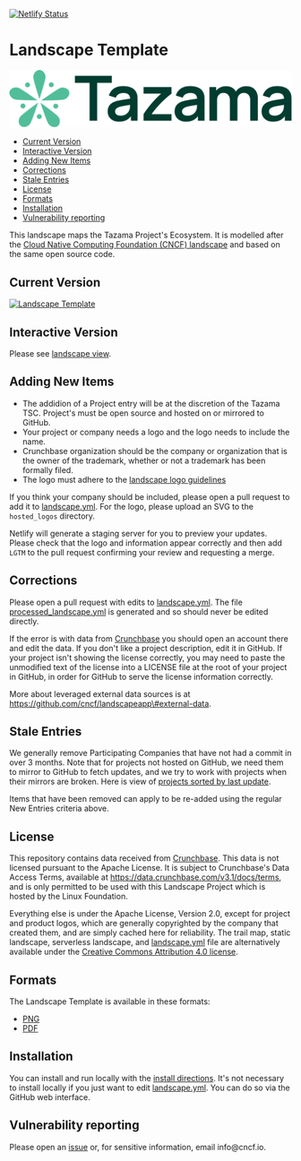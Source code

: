 [![Netlify Status]][2]

<!-- Change to the name of your landscape -->
# Landscape Template

![Landscape Template Logo]

-   [Current Version]
-   [Interactive Version]
-   [Adding New Items]
-   [Corrections]
-   [Stale Entries]
-   [License]
-   [Formats]
-   [Installation]
-   [Vulnerability reporting]

<!-- Change to the description of your landscape -->
This landscape maps the Tazama Project's Ecosystem. 
It is modelled after the [Cloud Native Computing Foundation (CNCF) landscape] and based on the same open source code.

## Current Version

[![Landscape Template][PNG]][PNG]

## Interactive Version

Please see [landscape view].

## Adding New Items

-   The addidion of a Project entry will be at the discretion of the Tazama TSC. Project's must be open source and hosted on or mirrored to GitHub.
-   Your project or company needs a logo and the logo needs to include the name.
-   Crunchbase organization should be the company or organization that is the owner of the trademark, whether or not a trademark has been formally filed.
-   The logo must adhere to the [landscape logo guidelines]

If you think your company should be included, please open a pull request to add it to [landscape.yml]. For the logo, please upload an SVG to the `hosted_logos` directory.

Netlify will generate a staging server for you to preview your updates. Please check that the logo and information appear correctly and then add `LGTM` to the pull request confirming your review and requesting a merge.

## Corrections

Please open a pull request with edits to [landscape.yml]. The file [processed_landscape.yml] is generated and so should never be edited directly.

If the error is with data from [Crunchbase] you should open an account there and edit the data. If you don't like a project description, edit it in GitHub. If your project isn't showing the license correctly, you may need to paste the unmodified text of the license into a LICENSE file at the root of your project in GitHub, in order for GitHub to serve the license information correctly.

More about leveraged external data sources is at https://github.com/cncf/landscapeapp\#external-data.

## Stale Entries

We generally remove Participating Companies that have not had a commit in over 3 months. Note that for projects not hosted on GitHub, we need them to mirror to GitHub to fetch updates, and we try to work with projects when their mirrors are broken. Here is view of [projects sorted by last update].

Items that have been removed can apply to be re-added using the regular New Entries criteria above.

## License

This repository contains data received from [Crunchbase]. This data is not licensed pursuant to the Apache License. It is subject to Crunchbase's Data Access Terms, available at <https://data.crunchbase.com/v3.1/docs/terms>, and is only permitted to be used with this Landscape Project which is hosted by the Linux Foundation.

Everything else is under the Apache License, Version 2.0, except for project and product logos, which are generally copyrighted by the company that created them, and are simply cached here for reliability. The trail map, static landscape, serverless landscape, and [landscape.yml] file are alternatively available under the [Creative Commons Attribution 4.0 license].

## Formats

The Landscape Template is available in these formats:

- [PNG]
- [PDF]

## Installation

You can install and run locally with the [install directions]. It's not necessary to install locally if you just want to edit [landscape.yml]. You can do so via the GitHub web interface.

## Vulnerability reporting

Please open an [issue] or, for sensitive information, email info\@cncf.io.

<!--- Update urls and references in this section -->
[Netlify Status]: https://api.netlify.com/api/v1/badges/9fe8d885-037d-48ce-8bf9-3bfa54152945/deploy-status
[2]: https://app.netlify.com/sites/ospolandscape-landscape/deploys
[landscape view]: https://ospolandscape.todogroup.org
[PDF]: https://landscape.tazama.org/images/landscape.pdf
[PNG]: https://landscape.tazama.org/images/landscape.png
[issue]: https://github.com/jmertic/landscape-template/issues/new
[projects sorted by last update]: https://landscape.tazama.org/format=card-mode&grouping=no&license=open-source&sort=latest-commit
<!--- These shouldn't need updated -->
[Landscape Template Logo]: images/left-logo.svg
[Current Version]: #current-version
[Interactive Version]: #interactive-version
[Adding New Items]: #adding-new-items
[Corrections]: #corrections
[Stale Entries]: #stale-entries
[License]: #license
[Formats]: #formats
[Installation]: #installation
[Vulnerability reporting]: #vulnerability-reporting
[Cloud Native Computing Foundation (CNCF) landscape]: https://landscape.cncf.io
[landscape logo guidelines]: https://github.com/cncf/landscapeapp/blob/master/README.md#logos
[landscape.yml]: landscape.yml
[processed_landscape.yml]: processed_landscape.yml
[Crunchbase]: https://www.crunchbase.com/
[Creative Commons Attribution 4.0 license]: https://creativecommons.org/licenses/by/4.0/
[install directions]: INSTALL.md
